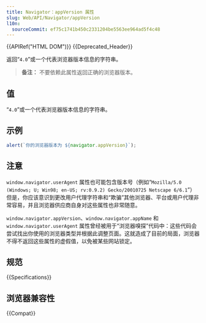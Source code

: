 ```yaml
---
title: Navigator：appVersion 属性
slug: Web/API/Navigator/appVersion
l10n:
  sourceCommit: ef75c1741b450c2331204be5563ee964ad5f4c48
---
```


{{APIRef("HTML DOM")}} {{Deprecated_Header}}

返回“`4.0`”或一个代表浏览器版本信息的字符串。

> **备注：** 不要依赖此属性返回正确的浏览器版本。

## 值

“`4.0`”或一个代表浏览器版本信息的字符串。

## 示例

```js
alert(`你的浏览器版本为 ${navigator.appVersion}`);
```

## 注意

`window.navigator.userAgent` 属性也可能包含版本号（例如“`Mozilla/5.0 (Windows; U; Win98; en-US; rv:0.9.2) Gecko/20010725 Netscape 6/6.1`”）但是，你应该意识到更改用户代理字符串和“欺骗”其他浏览器、平台或用户代理非常容易，并且浏览器供应商自身对这些属性也非常随意。

`window.navigator.appVersion`、`window.navigator.appName` 和 `window.navigator.userAgent` 属性曾经被用于“浏览器嗅探”代码中：这些代码会尝试找出你使用的浏览器类型并根据此调整页面。这就造成了目前的局面，浏览器不得不返回这些属性的虚假值，以免被某些网站锁定。

## 规范

{{Specifications}}

## 浏览器兼容性

{{Compat}}
